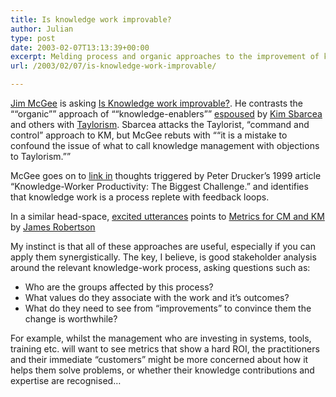 ```yaml
---
title: Is knowledge work improvable?
author: Julian
type: post
date: 2003-02-07T13:13:39+00:00
excerpt: Melding process and organic approaches to the improvement of knowledge-creating processes
url: /2003/02/07/is-knowledge-work-improvable/

---
```

[Jim McGee][1] is asking [Is Knowledge work improvable?][2]. He contrasts the <q cite="https://www.gurustrategic.com/pdf/Knowledge-Net.pdf">&#8220;organic&#8221;</q> approach of <q cite="https://www.gurustrategic.com/pdf/Knowledge-Net.pdf">&#8220;knowledge-enablers&#8221;</q> [espoused][3] by [Kim Sbarcea][4] and others with [Taylorism][5]. Sbarcea attacks the Taylorist, &#8220;command and control&#8221; approach to KM, but McGee rebuts with <q cite="https://www.mcgeesmusings.net/2003/02/06.html#a2955">&#8220;it is a mistake to confound the issue of what to call knowledge management with objections to Taylorism.&#8221;</q>
  
McGee goes on to [link in][6] thoughts triggered by Peter Drucker&#8217;s 1999 article &#8220;Knowledge-Worker Productivity: The Biggest Challenge.&#8221; and identifies that knowledge work is a process replete with feedback loops.

In a similar head-space, [excited utterances][7] points to [Metrics for CM and KM][8] by [James Robertson][9]

My instinct is that all of these approaches are useful, especially if you can apply them synergistically. The key, I believe, is good stakeholder analysis around the relevant knowledge-work process, asking questions such as:

  * Who are the groups affected by this process? 
  * What values do they associate with the work and it&#8217;s outcomes?
  * What do they need to see from &#8220;improvements&#8221; to convince them the change is worthwhile?

For example, whilst the management who are investing in systems, tools, training etc. will want to see metrics that show a hard ROI, the practitioners and their immediate &#8220;customers&#8221; might be more concerned about how it helps them solve problems, or whether their knowledge contributions and expertise are recognised&#8230;

 [1]: https://www.mcgeesmusings.net/index.html
 [2]: https://www.mcgeesmusings.net/2003/02/06.html#a2955 "McGee's Musings"
 [3]: https://www.gurustrategic.com/pdf/Knowledge-Net.pdf
 [4]: https://www.asla.nsw.edu.au/asla2002/sbarceak.htm
 [5]: https://www.fordham.edu/halsall/mod/1911taylor.html
 [6]: https://www.mcgeesmusings.net/2003/02/06.html#a2954
 [7]: https://excitedutterances.blogspot.com/
 [8]: https://www.steptwo.com.au/papers/kmc_metrics/index.html
 [9]: https://steptwo.com.au/about/staff/jamesr/index.html